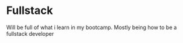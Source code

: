 # Fullstack
Will be full of what i learn in my bootcamp. Mostly being how to be a fullstack developer